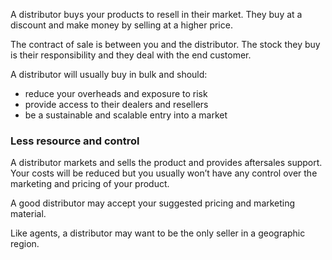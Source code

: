A distributor buys your products to resell in their market. They buy at a discount and make money by selling at a higher price. 

The contract of sale is between you and the distributor. The stock they buy is their responsibility and they deal with the end customer.

A distributor will usually buy in bulk and should:

- reduce your overheads and exposure to risk 
- provide access to their dealers and resellers
- be a sustainable and scalable entry into a market

### Less resource and control 

A distributor markets and sells the product and provides aftersales support. Your costs will be reduced but you usually won&rsquo;t have any control over the marketing and pricing of your product.   

A good distributor may accept your suggested pricing and marketing material. 

Like agents, a distributor may want to be the only seller in a geographic region.
